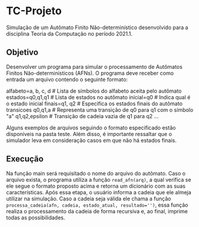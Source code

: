 # TC-Projeto
Simulação de um Autômato Finito Não-determinístico desenvolvido para a disciplina Teoria da Computação no período 2021.1.

## Objetivo

Desenvolver um programa para simular o processamento de Autômatos Finitos Não-determinísticos (AFNs). O programa deve receber como entrada um arquivo contendo o seguinte formato:

alfabeto=a, b, c, d # Lista de símbolos do alfabeto aceita pelo autômato
estados=q0,q1,q1 # Lista de estados no autômato
inicial=q0 # Indica qual é o estado inicial
finais=q1, q2 # Especifica os estados finais do autômato
transicoes
q0,q1,a # Representa uma transição de q0 para q1 com o símbolo "a"
q1,q2,epsilon # Transição de cadeia vazia de q1 para q2
...

Alguns exemplos de arquivos seguindo o formato especificado estão disponíveis na pasta teste. Além disso, é importante ressaltar que o simulador leva em consideração casos em que não há estados finais.

## Execução

Na função main será requisitado o nome do arquivo do autômato. Caso o arquivo exista, o programa utiliza a função `read_afn(arq)`, a qual verifica se ele segue o formato proposto acima e retorna um dicionário com as suas características. Após essa etapa, o usuário informa a cadeia que ele almeja utilizar na simulação. Caso a cadeia seja válida ele chama a função `processa_cadeia(afn, cadeia, estado_atual, resultado='')`, essa função realiza o processamento da cadeia de forma recursiva e, ao final, imprime todas as possibilidades.
